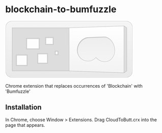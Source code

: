 blockchain-to-bumfuzzle
=============

![](logo.png)

Chrome extension that replaces occurrences of 'Blockchain' with 'Bumfuzzle'

Installation
------------

In Chrome, choose Window > Extensions.  Drag CloudToButt.crx into the page that appears.
